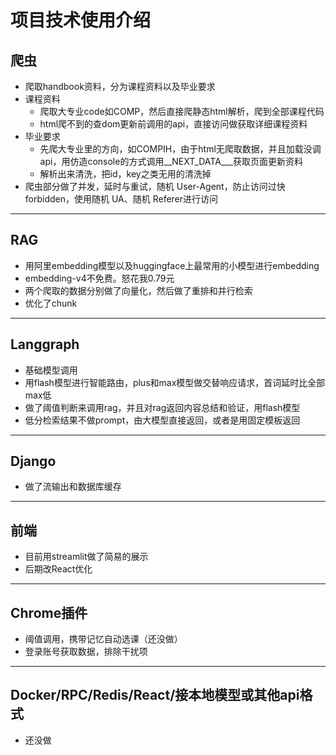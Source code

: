 # 项目技术使用介绍

## 爬虫
- 爬取handbook资料，分为课程资料以及毕业要求
- 课程资料
    - 爬取大专业code如COMP，然后直接爬静态html解析，爬到全部课程代码
    - html爬不到的查dom更新前调用的api，直接访问做获取详细课程资料
- 毕业要求
    - 先爬大专业里的方向，如COMPIH，由于html无爬取数据，并且加载没调api，用仿造console的方式调用__NEXT_DATA___获取页面更新资料
    - 解析出来清洗，把id，key之类无用的清洗掉
- 爬虫部分做了并发，延时与重试，随机 User-Agent，防止访问过快forbidden，使用随机 UA、随机 Referer进行访问
---
## RAG
- 用阿里embedding模型以及huggingface上最常用的小模型进行embedding
- embedding-v4不免费。怒花我0.79元
- 两个爬取的数据分别做了向量化，然后做了重排和并行检索
- 优化了chunk
---
## Langgraph
- 基础模型调用
- 用flash模型进行智能路由，plus和max模型做交替响应请求，首词延时比全部max低
- 做了阈值判断来调用rag，并且对rag返回内容总结和验证，用flash模型
- 低分检索结果不做prompt，由大模型直接返回，或者是用固定模板返回
---
## Django
- 做了流输出和数据库缓存
---
## 前端
- 目前用streamlit做了简易的展示
- 后期改React优化
---
## Chrome插件
- 阈值调用，携带记忆自动选课（还没做）
- 登录账号获取数据，排除干扰项
---
## Docker/RPC/Redis/React/接本地模型或其他api格式
- 还没做
